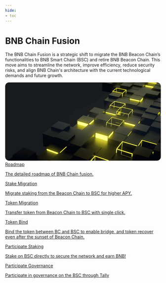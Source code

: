 ```yaml
---
hide:
- toc
---
```


<style>
   .md-source-file, .md-content__button.md-icon {
      display: none;
   }
</style>

<div class="section-head">
    <div class="left">
        <h1>BNB Chain Fusion</h1>
        <p>The BNB Chain Fusion is a strategic shift to migrate the BNB Beacon Chain’s functionalities to BNB Smart Chain (BSC) and retire BNB Beacon Chain. This move aims to streamline the network, improve efficiency, reduce security risks, and align BNB Chain's architecture with the current technological demands and future growth.</p>
    </div>
    <div class="image">
        <img src="../bnb_smart_chain/img/bnb_smart_chain.png" alt="BNB Chain Fusion" loading="lazy">
    </div>
</div>



<div class="section-body">
    <a href="https://www.bnbchain.org/en/bnb-chain-fusion">
        <div>Roadmap</div>
        <p>The detailed roadmap of BNB Chain fusion.</p>
    </a>
    <a href="./users/stake-migration.html">
        <div>Stake Migration</div>
        <p>Migrate staking from the Beacon Chain to BSC for higher APY.</p>
    </a>
    <a href="./users/assets.html">
        <div>Token Migration</div>
        <p>Transfer token from Beacon Chain to BSC with single click.</p>
    </a>
    <a href="./owners/bind.html">
        <div>Token Bind</div>
        <p>Bind the token between BC and BSC to enable bridge, and token recover even after the sunset of Beacon Chain.</p>
    </a>
    <a href="./users/new-stake.html">
        <div>Participate Staking</div>
        <p>Stake on BSC directly to secure the network and earn BNB!</p>
    </a>
    <a href="./users/gov.html">
        <div>Participate Governance</div>
        <p>Participate in governance on the BSC through Tally</p>
    </a>
</div>